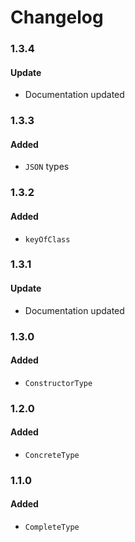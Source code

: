 # Changelog

### 1.3.4

#### Update

- Documentation updated

### 1.3.3

#### Added

- `JSON` types

### 1.3.2

#### Added

- `keyOfClass`

### 1.3.1

#### Update

- Documentation updated

### 1.3.0

#### Added

- `ConstructorType`

### 1.2.0

#### Added

- `ConcreteType`

### 1.1.0

#### Added

- `CompleteType`

